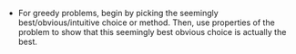 - For greedy problems, begin by picking the seemingly best/obvious/intuitive choice or method. Then, use properties of the problem to show that this seemingly best obvious choice is actually the best.